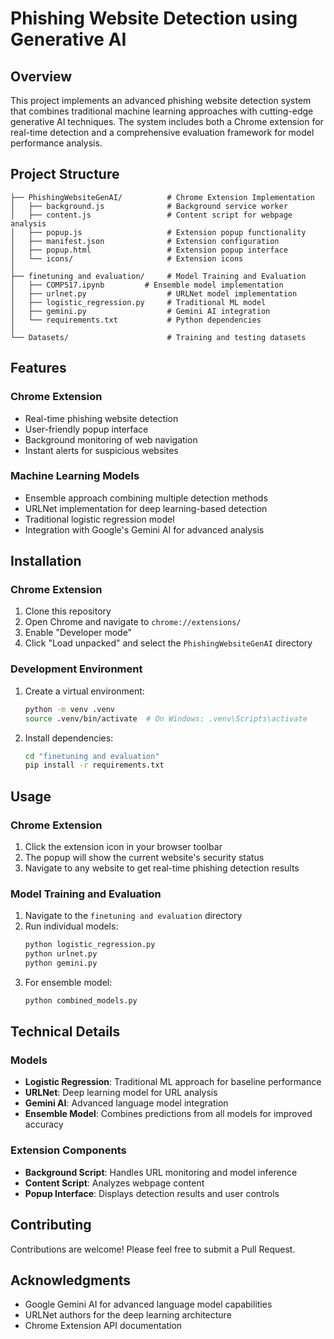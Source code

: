 # Phishing Website Detection using Generative AI

## Overview
This project implements an advanced phishing website detection system that combines traditional machine learning approaches with cutting-edge generative AI techniques. The system includes both a Chrome extension for real-time detection and a comprehensive evaluation framework for model performance analysis.

## Project Structure

```
├── PhishingWebsiteGenAI/          # Chrome Extension Implementation
│   ├── background.js              # Background service worker
│   ├── content.js                 # Content script for webpage analysis
│   ├── popup.js                   # Extension popup functionality
│   ├── manifest.json              # Extension configuration
│   ├── popup.html                 # Extension popup interface
│   └── icons/                     # Extension icons
│
├── finetuning and evaluation/     # Model Training and Evaluation
│   ├── COMP517.ipynb         # Ensemble model implementation
│   ├── urlnet.py                  # URLNet model implementation
│   ├── logistic_regression.py     # Traditional ML model
│   ├── gemini.py                  # Gemini AI integration
│   └── requirements.txt           # Python dependencies
│
└── Datasets/                      # Training and testing datasets
```

## Features

### Chrome Extension
- Real-time phishing website detection
- User-friendly popup interface
- Background monitoring of web navigation
- Instant alerts for suspicious websites

### Machine Learning Models
- Ensemble approach combining multiple detection methods
- URLNet implementation for deep learning-based detection
- Traditional logistic regression model
- Integration with Google's Gemini AI for advanced analysis

## Installation

### Chrome Extension
1. Clone this repository
2. Open Chrome and navigate to `chrome://extensions/`
3. Enable "Developer mode"
4. Click "Load unpacked" and select the `PhishingWebsiteGenAI` directory

### Development Environment
1. Create a virtual environment:
   ```bash
   python -m venv .venv
   source .venv/bin/activate  # On Windows: .venv\Scripts\activate
   ```
2. Install dependencies:
   ```bash
   cd "finetuning and evaluation"
   pip install -r requirements.txt
   ```

## Usage

### Chrome Extension
1. Click the extension icon in your browser toolbar
2. The popup will show the current website's security status
3. Navigate to any website to get real-time phishing detection results

### Model Training and Evaluation
1. Navigate to the `finetuning and evaluation` directory
2. Run individual models:
   ```bash
   python logistic_regression.py
   python urlnet.py
   python gemini.py
   ```
3. For ensemble model:
   ```bash
   python combined_models.py
   ```

## Technical Details

### Models
- **Logistic Regression**: Traditional ML approach for baseline performance
- **URLNet**: Deep learning model for URL analysis
- **Gemini AI**: Advanced language model integration
- **Ensemble Model**: Combines predictions from all models for improved accuracy

### Extension Components
- **Background Script**: Handles URL monitoring and model inference
- **Content Script**: Analyzes webpage content
- **Popup Interface**: Displays detection results and user controls

## Contributing
Contributions are welcome! Please feel free to submit a Pull Request.

## Acknowledgments
- Google Gemini AI for advanced language model capabilities
- URLNet authors for the deep learning architecture
- Chrome Extension API documentation 
